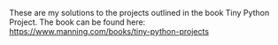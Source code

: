 These are my solutions to the projects outlined in the book Tiny Python Project.
The book can be found here: https://www.manning.com/books/tiny-python-projects
